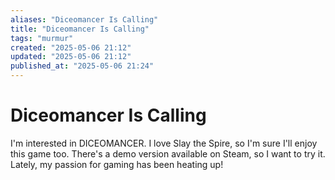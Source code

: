 ```yaml
---
aliases: "Diceomancer Is Calling"
title: "Diceomancer Is Calling"
tags: "murmur"
created: "2025-05-06 21:12"
updated: "2025-05-06 21:12"
published_at: "2025-05-06 21:24"
---
```


# Diceomancer Is Calling

I'm interested in DICEOMANCER. I love Slay the Spire, so I'm sure I'll enjoy this game too. There's a demo version available on Steam, so I want to try it. Lately, my passion for gaming has been heating up!